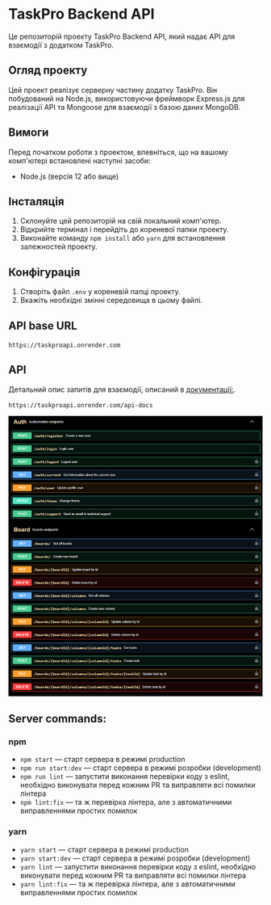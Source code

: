 # TaskPro Backend API

Це репозиторій проекту TaskPro Backend API, який надає API для взаємодії з додатком TaskPro.

## Огляд проекту

Цей проект реалізує серверну частину додатку TaskPro. Він побудований на Node.js, використовуючи фреймворк Express.js для реалізації API та Mongoose для взаємодії з базою даних MongoDB.

## Вимоги

Перед початком роботи з проектом, впевніться, що на вашому комп'ютері встановлені наступні засоби:

- Node.js (версія 12 або вище)

## Інсталяція

1. Склонуйте цей репозиторій на свій локальний комп'ютер.
2. Відкрийте термінал і перейдіть до кореневої папки проекту.
3. Виконайте команду `npm install` або `yarn` для встановлення залежностей проекту.

## Конфігурація

1. Створіть файл `.env` у кореневій папці проекту.
2. Вкажіть необхідні змінні середовища в цьому файлі.

## API base URL

```
https://taskproapi.onrender.com
```

## API

Детальний опис запитів для взаємодії, описаний в
[документації:](https://taskproapi.onrender.com/api-docs).

```
https://taskproapi.onrender.com/api-docs
```

![Api](./assets/api-doc-taskPro.png)

## Server commands:

### npm

- `npm start` &mdash; старт сервера в режимі production
- `npm run start:dev` &mdash; старт сервера в режимі розробки (development)
- `npm run lint` &mdash; запустити виконання перевірки коду з eslint, необхідно виконувати перед кожним PR та виправляти всі помилки лінтера
- `npm lint:fix` &mdash; та ж перевірка лінтера, але з автоматичними виправленнями простих помилок

### yarn

- `yarn start` &mdash; старт сервера в режимі production
- `yarn start:dev` &mdash; старт сервера в режимі розробки (development)
- `yarn lint` &mdash; запустити виконання перевірки коду з eslint, необхідно виконувати перед кожним PR та виправляти всі помилки лінтера
- `yarn lint:fix` &mdash; та ж перевірка лінтера, але з автоматичними виправленнями простих помилок

